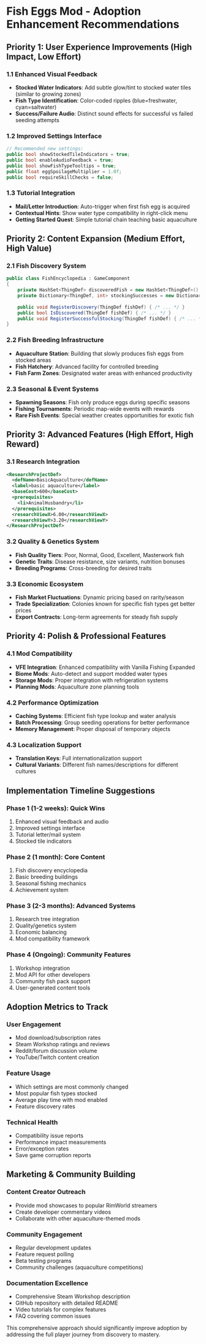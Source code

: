 # Fish Eggs Mod - Adoption Enhancement Recommendations

## Priority 1: User Experience Improvements (High Impact, Low Effort)

### 1.1 Enhanced Visual Feedback
- **Stocked Water Indicators**: Add subtle glow/tint to stocked water tiles (similar to growing zones)
- **Fish Type Identification**: Color-coded ripples (blue=freshwater, cyan=saltwater)
- **Success/Failure Audio**: Distinct sound effects for successful vs failed seeding attempts

### 1.2 Improved Settings Interface
```csharp
// Recommended new settings:
public bool showStockedTileIndicators = true;
public bool enableAudioFeedback = true;
public bool showFishTypeTooltips = true;
public float eggSpoilageMultiplier = 1.0f;
public bool requireSkillChecks = false;
```

### 1.3 Tutorial Integration
- **Mail/Letter Introduction**: Auto-trigger when first fish egg is acquired
- **Contextual Hints**: Show water type compatibility in right-click menu
- **Getting Started Quest**: Simple tutorial chain teaching basic aquaculture

## Priority 2: Content Expansion (Medium Effort, High Value)

### 2.1 Fish Discovery System
```csharp
public class FishEncyclopedia : GameComponent
{
    private HashSet<ThingDef> discoveredFish = new HashSet<ThingDef>();
    private Dictionary<ThingDef, int> stockingSuccesses = new Dictionary<ThingDef, int>();
    
    public void RegisterDiscovery(ThingDef fishDef) { /* ... */ }
    public bool IsDiscovered(ThingDef fishDef) { /* ... */ }
    public void RegisterSuccessfulStocking(ThingDef fishDef) { /* ... */ }
}
```

### 2.2 Fish Breeding Infrastructure
- **Aquaculture Station**: Building that slowly produces fish eggs from stocked areas
- **Fish Hatchery**: Advanced facility for controlled breeding
- **Fish Farm Zones**: Designated water areas with enhanced productivity

### 2.3 Seasonal & Event Systems
- **Spawning Seasons**: Fish only produce eggs during specific seasons
- **Fishing Tournaments**: Periodic map-wide events with rewards
- **Rare Fish Events**: Special weather creates opportunities for exotic fish

## Priority 3: Advanced Features (High Effort, High Reward)

### 3.1 Research Integration
```xml
<ResearchProjectDef>
  <defName>BasicAquaculture</defName>
  <label>basic aquaculture</label>
  <baseCost>600</baseCost>
  <prerequisites>
    <li>AnimalHusbandry</li>
  </prerequisites>
  <researchViewX>6.00</researchViewX>
  <researchViewY>3.20</researchViewY>
</ResearchProjectDef>
```

### 3.2 Quality & Genetics System
- **Fish Quality Tiers**: Poor, Normal, Good, Excellent, Masterwork fish
- **Genetic Traits**: Disease resistance, size variants, nutrition bonuses
- **Breeding Programs**: Cross-breeding for desired traits

### 3.3 Economic Ecosystem
- **Fish Market Fluctuations**: Dynamic pricing based on rarity/season
- **Trade Specialization**: Colonies known for specific fish types get better prices
- **Export Contracts**: Long-term agreements for steady fish supply

## Priority 4: Polish & Professional Features

### 4.1 Mod Compatibility
- **VFE Integration**: Enhanced compatibility with Vanilla Fishing Expanded
- **Biome Mods**: Auto-detect and support modded water types
- **Storage Mods**: Proper integration with refrigeration systems
- **Planning Mods**: Aquaculture zone planning tools

### 4.2 Performance Optimization
- **Caching Systems**: Efficient fish type lookup and water analysis
- **Batch Processing**: Group seeding operations for better performance
- **Memory Management**: Proper disposal of temporary objects

### 4.3 Localization Support
- **Translation Keys**: Full internationalization support
- **Cultural Variants**: Different fish names/descriptions for different cultures

## Implementation Timeline Suggestions

### Phase 1 (1-2 weeks): Quick Wins
1. Enhanced visual feedback and audio
2. Improved settings interface
3. Tutorial letter/mail system
4. Stocked tile indicators

### Phase 2 (1 month): Core Content
1. Fish discovery encyclopedia
2. Basic breeding buildings
3. Seasonal fishing mechanics
4. Achievement system

### Phase 3 (2-3 months): Advanced Systems
1. Research tree integration
2. Quality/genetics system
3. Economic balancing
4. Mod compatibility framework

### Phase 4 (Ongoing): Community Features
1. Workshop integration
2. Mod API for other developers
3. Community fish pack support
4. User-generated content tools

## Adoption Metrics to Track

### User Engagement
- Mod download/subscription rates
- Steam Workshop ratings and reviews
- Reddit/forum discussion volume
- YouTube/Twitch content creation

### Feature Usage
- Which settings are most commonly changed
- Most popular fish types stocked
- Average play time with mod enabled
- Feature discovery rates

### Technical Health
- Compatibility issue reports
- Performance impact measurements
- Error/exception rates
- Save game corruption reports

## Marketing & Community Building

### Content Creator Outreach
- Provide mod showcases to popular RimWorld streamers
- Create developer commentary videos
- Collaborate with other aquaculture-themed mods

### Community Engagement
- Regular development updates
- Feature request polling
- Beta testing programs
- Community challenges (aquaculture competitions)

### Documentation Excellence
- Comprehensive Steam Workshop description
- GitHub repository with detailed README
- Video tutorials for complex features
- FAQ covering common issues

This comprehensive approach should significantly improve adoption by addressing the full player journey from discovery to mastery.
